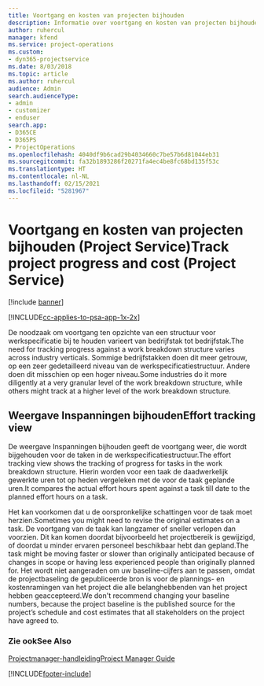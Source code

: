 ```yaml
---
title: Voortgang en kosten van projecten bijhouden
description: Informatie over voortgang en kosten van projecten bijhouden (Project Service)
author: ruhercul
manager: kfend
ms.service: project-operations
ms.custom:
- dyn365-projectservice
ms.date: 8/03/2018
ms.topic: article
ms.author: ruhercul
audience: Admin
search.audienceType:
- admin
- customizer
- enduser
search.app:
- D365CE
- D365PS
- ProjectOperations
ms.openlocfilehash: 4040df9b6cad29b4034660c7be57b6d81044eb31
ms.sourcegitcommit: fa32b1893286f20271fa4ec4be8fc68bd135f53c
ms.translationtype: HT
ms.contentlocale: nl-NL
ms.lasthandoff: 02/15/2021
ms.locfileid: "5281967"
---
```

# <a name="track-project-progress-and-cost-project-service"></a><span data-ttu-id="56e63-103">Voortgang en kosten van projecten bijhouden (Project Service)</span><span class="sxs-lookup"><span data-stu-id="56e63-103">Track project progress and cost (Project Service)</span></span>

[!include [banner](../includes/psa-now-project-operations.md)]

[!INCLUDE[cc-applies-to-psa-app-1x-2x](../includes/cc-applies-to-psa-app-1x-2x.md)]

<span data-ttu-id="56e63-104">De noodzaak om voortgang ten opzichte van een structuur voor werkspecificatie bij te houden varieert van bedrijfstak tot bedrijfstak.</span><span class="sxs-lookup"><span data-stu-id="56e63-104">The need for tracking progress against a work breakdown structure varies across industry verticals.</span></span> <span data-ttu-id="56e63-105">Sommige bedrijfstakken doen dit meer getrouw, op een zeer gedetailleerd niveau van de werkspecificatiestructuur. Andere doen dit misschien op een hoger niveau.</span><span class="sxs-lookup"><span data-stu-id="56e63-105">Some industries do it more diligently at a very granular level of the work breakdown structure, while others might track at a higher level of the work breakdown structure.</span></span>  
  
## <a name="effort-tracking-view"></a><span data-ttu-id="56e63-106">Weergave Inspanningen bijhouden</span><span class="sxs-lookup"><span data-stu-id="56e63-106">Effort tracking view</span></span>  
<span data-ttu-id="56e63-107">De weergave Inspanningen bijhouden geeft de voortgang weer, die wordt bijgehouden voor de taken in de werkspecificatiestructuur.</span><span class="sxs-lookup"><span data-stu-id="56e63-107">The effort tracking view shows the tracking of progress for tasks in the work breakdown structure.</span></span> <span data-ttu-id="56e63-108">Hierin worden voor een taak de daadwerkelijk gewerkte uren tot op heden vergeleken met de voor de taak geplande uren.</span><span class="sxs-lookup"><span data-stu-id="56e63-108">It compares the actual effort hours spent against a task till date to the planned effort hours on a task.</span></span>  
  
<span data-ttu-id="56e63-109">Het kan voorkomen dat u de oorspronkelijke schattingen voor de taak moet herzien.</span><span class="sxs-lookup"><span data-stu-id="56e63-109">Sometimes you might need to revise the original estimates on a task.</span></span> <span data-ttu-id="56e63-110">De voortgang van de taak kan langzamer of sneller verlopen dan voorzien. Dit kan komen doordat bijvoorbeeld het projectbereik is gewijzigd, of doordat u minder ervaren personeel beschikbaar hebt dan gepland.</span><span class="sxs-lookup"><span data-stu-id="56e63-110">The task might be moving faster or slower than originally anticipated because of changes in scope or having less experienced people than originally planned for.</span></span> <span data-ttu-id="56e63-111">Het wordt niet aangeraden om uw baseline-cijfers aan te passen, omdat de projectbaseling de gepubliceerde bron is voor de plannings- en kostenramingen van het project die alle belanghebbenden van het project hebben geaccepteerd.</span><span class="sxs-lookup"><span data-stu-id="56e63-111">We don't recommend changing your baseline numbers, because the project baseline is the published source for the project’s schedule and cost estimates that all stakeholders on the project have agreed to.</span></span>  
  
### <a name="see-also"></a><span data-ttu-id="56e63-112">Zie ook</span><span class="sxs-lookup"><span data-stu-id="56e63-112">See Also</span></span>  
 [<span data-ttu-id="56e63-113">Projectmanager-handleiding</span><span class="sxs-lookup"><span data-stu-id="56e63-113">Project Manager Guide</span></span>](../psa/project-manager-guide.md)


[!INCLUDE[footer-include](../includes/footer-banner.md)]